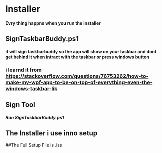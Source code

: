 # Installer
#### Evry thing happns when you run the installer

## SignTaskbarBuddy.ps1
#### it will sign taskbarbuddy so the app will show on your taskbar and dont get behind it when intract with the taskbar or press windows button
### i learnd it from https://stackoverflow.com/questions/76753262/how-to-make-my-wpf-app-to-be-on-top-of-everything-even-the-windows-taskbar-lik

## Sign Tool
##### Run SignTaskbarBuddy.ps1 

## The Installer i use inno setup

##The Full Setup File is .iss
